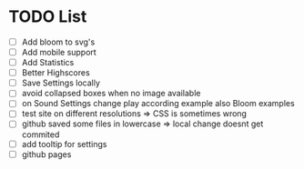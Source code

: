 # TODO List

- [ ] Add bloom to svg's
- [ ] Add mobile support
- [ ] Add Statistics
- [ ] Better Highscores
- [ ] Save Settings locally
- [ ] avoid collapsed boxes when no image available
- [ ] on Sound Settings change play according example also Bloom examples
- [ ] test site on different resolutions => CSS is sometimes wrong
- [ ] github saved some files in lowercase => local change doesnt get commited
- [ ] add tooltip for settings
- [ ] github pages